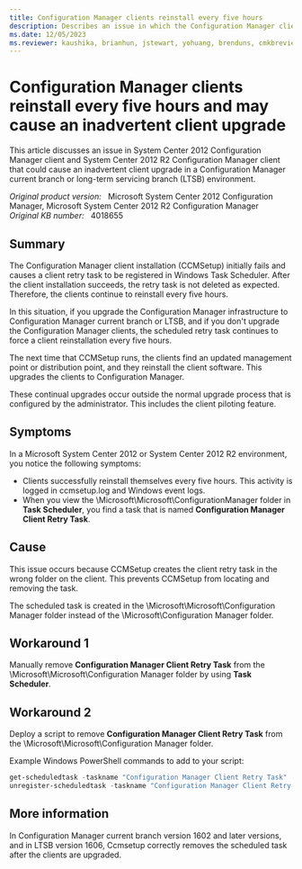 ```yaml
---
title: Configuration Manager clients reinstall every five hours
description: Describes an issue in which the Configuration Manager client reinstalls itself every five hours and may cause an inadvertent client upgrade if a current branch site is already upgraded. Provides a workaround.
ms.date: 12/05/2023
ms.reviewer: kaushika, brianhun, jstewart, yohuang, brenduns, cmkbreview
---
```

# Configuration Manager clients reinstall every five hours and may cause an inadvertent client upgrade

This article discusses an issue in System Center 2012 Configuration Manager client and System Center 2012 R2 Configuration Manager client that could cause an inadvertent client upgrade in a Configuration Manager current branch or long-term servicing branch (LTSB) environment.

_Original product version:_ &nbsp; Microsoft System Center 2012 Configuration Manager, Microsoft System Center 2012 R2 Configuration Manager  
_Original KB number:_ &nbsp; 4018655

## Summary

The Configuration Manager client installation (CCMSetup) initially fails and causes a client retry task to be registered in Windows Task Scheduler. After the client installation succeeds, the retry task is not deleted as expected. Therefore, the clients continue to reinstall every five hours.

In this situation, if you upgrade the Configuration Manager infrastructure to Configuration Manager current branch or LTSB, and if you don't upgrade the Configuration Manager clients, the scheduled retry task continues to force a client reinstallation every five hours.

The next time that CCMSetup runs, the clients find an updated management point or distribution point, and they reinstall the client software. This upgrades the clients to Configuration Manager.

These continual upgrades occur outside the normal upgrade process that is configured by the administrator. This includes the client piloting feature.

## Symptoms

In a Microsoft System Center 2012 or System Center 2012 R2 environment, you notice the following symptoms:

- Clients successfully reinstall themselves every five hours. This activity is logged in ccmsetup.log and Windows event logs.
- When you view the \Microsoft\Microsoft\ConfigurationManager folder in **Task Scheduler**, you find a task that is named **Configuration Manager Client Retry Task**.

## Cause

This issue occurs because CCMSetup creates the client retry task in the wrong folder on the client. This prevents CCMSetup from locating and removing the task.

The scheduled task is created in the \Microsoft\Microsoft\Configuration Manager folder instead of the \Microsoft\Configuration Manager folder.

## Workaround 1

Manually remove **Configuration Manager Client Retry Task** from the \Microsoft\Microsoft\Configuration Manager folder by using **Task Scheduler**.

## Workaround 2

Deploy a script to remove **Configuration Manager Client Retry Task** from the \Microsoft\Microsoft\Configuration Manager folder.

Example Windows PowerShell commands to add to your script:

```powershell
get-scheduledtask -taskname "Configuration Manager Client Retry Task"  
unregister-scheduledtask -taskname "Configuration Manager Client Retry Task" -confirm:$false
```

## More information

In Configuration Manager current branch version 1602 and later versions, and in LTSB version 1606, Ccmsetup correctly removes the scheduled task after the clients are upgraded.
